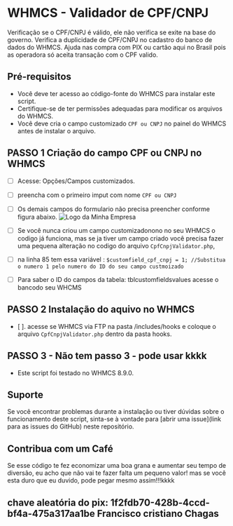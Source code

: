 # WHMCS - Validador de CPF/CNPJ

Verificação se o CPF/CNPJ é válido, ele não verifica se exite na base do governo.
Verifica a duplicidade de CPF/CNPJ no cadastro do banco de dados do WHMCS.
Ajuda nas compra com PIX ou cartão aqui no Brasil pois as operadora só aceita transação com o CPF valido.

## Pré-requisitos

- Você deve ter acesso ao código-fonte do WHMCS para instalar este script.
- Certifique-se de ter permissões adequadas para modificar os arquivos do WHMCS.
- Você deve cria o campo customizado  `CPF ou CNPJ` no painel do WHMCS antes de instalar o arquivo.

## PASSO 1   Criação do campo CPF ou  CNPJ no WHMCS
- [ ] Acesse: Opções/Campos customizados.
- [ ] preencha com o primeiro imput com nome `CPF ou CNPJ`
- [ ] Os demais campos do formulario não precisa preencher conforme figura abaixo.
![Logo da Minha Empresa](https://repository-images.githubusercontent.com/789124373/a9d8bc18-39b6-4cef-b538-d16f28728703)

- [ ] Se você nunca criou um campo customizadonono no seu WHMCS o codigo já funciona, mas se ja tiver um campo criado você precisa fazer uma pequena alteração no codigo do arquivo `CpfCnpjValidator.php`,
- [ ] na linha 85 tem essa variável : 
```$customfield_cpf_cnpj = 1; //Substitua o numero 1 pelo numero do ID do seu campo custmoizado  ``` 
- [ ] Para saber o ID do campos da tabela: tblcustomfieldsvalues acesse o bancodo seu WHCMS


## PASSO 2 Instalação do aquivo no WHMCS

- [ ]. acesse se WHMCS via FTP na pasta  /includes/hooks  e coloque  o arquivo `CpfCnpjValidator.php` dentro da pasta hooks.

## PASSO 3 - Não tem passo 3 - pode usar kkkk

- Este script foi testado no WHMCS 8.9.0. 

## Suporte

Se você encontrar problemas durante a instalação ou tiver dúvidas sobre o funcionamento deste script, sinta-se à vontade para [abrir uma issue](link para as issues do GitHub) neste repositório.

## Contribua com um Café
Se esse código te fez economizar uma boa grana e aumentar seu tempo de diversão, eu acho que não vai te fazer falta um pequeno valor!
mas se você esta duro que eu duvido, pode pegar mesmo assim!!!kkkk 

chave aleatória do pix: 1f2fdb70-428b-4ccd-bf4a-475a317aa1be
Francisco cristiano Chagas
---


